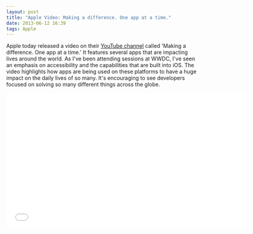 ```yaml
---
layout: post
title: "Apple Video: Making a difference. One app at a time."
date: 2013-06-12 16:39
tags: Apple
---
```


Apple today released a video on their [YouTube channel](http://www.youtube.com/watch?v=PGtP6ZQ6Lt8) called 'Making a difference.  One app at a time.'  It features several apps that are impacting lives around the world.  As I've been attending sessions at WWDC, I've seen an emphasis on accessibility and the capabilities that are built into iOS.  The video highlights how apps are being used on these platforms to have a huge impact on the daily lives of so many.  It's encouraging to see developers focused on solving so many different things across the globe.

<iframe width="640" height="360" src="//www.youtube.com/embed/PGtP6ZQ6Lt8?feature=player_detailpage" frameborder="0" allowfullscreen></iframe>